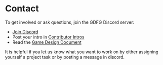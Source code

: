 # Contact

To get involved or ask questions, join the GDFG Discord server:

- [Join Discord](https://discord.com/invite/2C8eTsU)
- Post your intro in [Contributor Intros](https://github.com/LPGameDevs/EditarrrPublic/discussions/19)
- Read the [Game Design Document](https://github.com/LPGameDevs/EditarrrPublic/wiki/Game-Design-Document)

It is helpful if you let us know what you want to work on by either assigning yourself a project task or by posting a message in discord.
